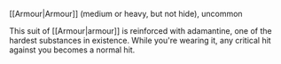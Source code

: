 [[Armour|Armour]] (medium or heavy, but not hide), uncommon 

This suit of [[Armour|armour]] is reinforced with adamantine, one of the hardest substances in existence. While you're wearing it, any critical hit against you becomes a normal hit.